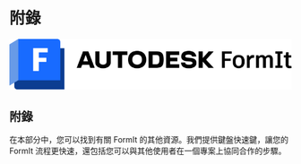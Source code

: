 # 附錄

![](<../.gitbook/assets/formit intro hero image.png>)

## 附錄

在本部分中，您可以找到有關 FormIt 的其他資源。我們提供鍵盤快速鍵，讓您的 FormIt 流程更快速，還包括您可以與其他使用者在一個專案上協同合作的步驟。
